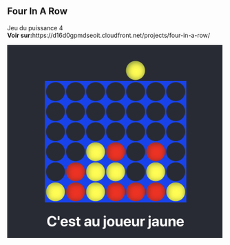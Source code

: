 ## Four In A Row

<p>
Jeu du puissance 4<br/>
<b>Voir sur:</b>https://d16d0gpmdseoit.cloudfront.net/projects/four-in-a-row/
</p>
<img src="./public/img/four-in-a-row.png" width="500"/>
